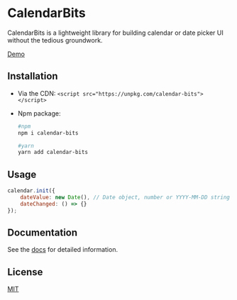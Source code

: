 # CalendarBits

CalendarBits is a lightweight library for building calendar or date picker UI without the tedious groundwork.

[Demo](https://simplearchitect.dev/projects/clndrbits/)
## Installation

- Via the CDN: `<script src="https://unpkg.com/calendar-bits"></script>`
- Npm package:

  ```bash
  #npm
  npm i calendar-bits

  #yarn
  yarn add calendar-bits
  ```

## Usage

```javascript
calendar.init({
    dateValue: new Date(), // Date object, number or YYYY-MM-DD string
    dateChanged: () => {}
});
```

## Documentation

See the [docs](https://github.com/uche789/calendar-bits/blob/main/docs/index.md) for detailed information.

## License

[MIT](https://opensource.org/licenses/MIT)
